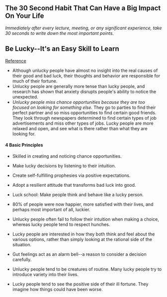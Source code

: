 ## The 30 Second Habit That Can Have a Big Impact On Your Life

*Immediately after every lecture, meeting, or any significant experience, take 30 seconds to write down the most important points.*

## Be Lucky--It's an Easy Skill to Learn
[Reference](http://www.telegraph.co.uk/technology/3304496/Be-lucky-its-an-easy-skill-to-learn.html)

- Although unlucky people have almost no insight into the real causes of their good and bad luck, their thoughts and behavior are responsible for much of their fortune.
- Unlucky people are generally more tense than lucky people, and research has shown that anxiety disrupts people's ability to notice the unexpected.
- *Unlucky people miss chance opportunities because they are too focused on looking for something else.* They go to parties to find their perfect partner and so miss opportunities to find certain good friends. They look through newspapers determined to find certain types of job advertisements and miss other types of jobs. Lucky people are more relaxed and open, and see what is there rather than what they are looking for.

#### 4 Basic Principles

- Skilled in creating and noticing chance opportunities.
- Make lucky decisions by listening to their intuition.
- Create self-fulfilling prophesies via positive expectations.
- Adopt a resilient attitude that transforms bad luck into good.

- Luck school: Make people think and behave like a lucky person.
- 80% of people were now happier, more satisfied with their lives, and perhaps most important of all, luckier.

- Unlucky people often fail to follow their intuition when making a choice, whereas lucky people tend to respect hunches.
- Lucky people are interested in how they both think and feel about the various options, rather than simply looking at the rational side of the situation.
- Gut feelings act as an alarm bell--a reason to consider a decision carefully.
- Unlucky people tend to be creatures of routine. Many lucky people try to introduce variety into their lives.
- Lucky people tend to see the positive side of their ill fortune. They imagine how things could have been worse.
